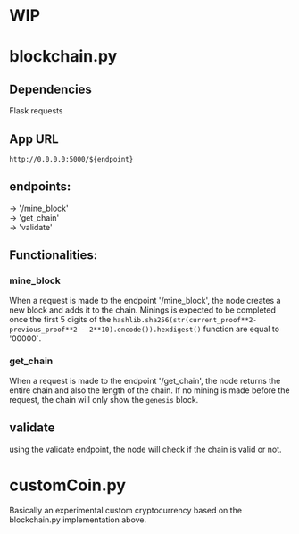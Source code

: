# WIP


# blockchain.py 

## Dependencies
Flask
requests

## App URL

`http://0.0.0.0:5000/${endpoint}`

## endpoints:
-> '/mine_block'
<br/>
-> 'get_chain'
<br/>
-> 'validate'


## Functionalities:

### mine_block

When a request is made to the endpoint '/mine_block', the node creates a new block and adds it to the chain. Minings is expected to be completed once the first 5 digits of the `hashlib.sha256(str(current_proof**2-previous_proof**2 - 2**10).encode()).hexdigest()` function are equal to '00000`.


### get_chain

When a request is made to the endpoint '/get_chain', the node returns the entire chain and also the length of the chain. If no mining is made before the request, the chain will only show the `genesis` block.


## validate

using the validate endpoint, the node will check if the chain is valid or not.






# customCoin.py 


<p> Basically an experimental custom cryptocurrency based on the blockchain.py implementation above. </p>